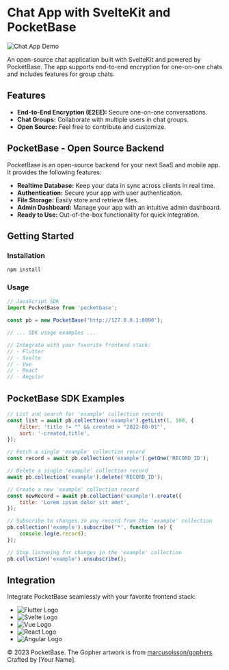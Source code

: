 
# Chat App with SvelteKit and PocketBase

![Chat App Demo](https://chat.ktechs.xyz)

An open-source chat application built with SvelteKit and powered by PocketBase. The app supports end-to-end encryption for one-on-one chats and includes features for group chats.

## Features

- **End-to-End Encryption (E2EE):** Secure one-on-one conversations.
- **Chat Groups:** Collaborate with multiple users in chat groups.
- **Open Source:** Feel free to contribute and customize.

## PocketBase - Open Source Backend

PocketBase is an open-source backend for your next SaaS and mobile app. It provides the following features:

- **Realtime Database:** Keep your data in sync across clients in real time.
- **Authentication:** Secure your app with user authentication.
- **File Storage:** Easily store and retrieve files.
- **Admin Dashboard:** Manage your app with an intuitive admin dashboard.
- **Ready to Use:** Out-of-the-box functionality for quick integration.

## Getting Started

### Installation

```bash
npm install
```

### Usage

```javascript
// JavaScript SDK
import PocketBase from 'pocketbase';

const pb = new PocketBase('http://127.0.0.1:8090');

// ... SDK usage examples ...

// Integrate with your favorite frontend stack:
// - Flutter
// - Svelte
// - Vue
// - React
// - Angular
```

## PocketBase SDK Examples

```javascript
// List and search for 'example' collection records
const list = await pb.collection('example').getList(1, 100, {
    filter: 'title != "" && created > "2022-08-01"',
    sort: '-created,title',
});

// Fetch a single 'example' collection record
const record = await pb.collection('example').getOne('RECORD_ID');

// Delete a single 'example' collection record
await pb.collection('example').delete('RECORD_ID');

// Create a new 'example' collection record
const newRecord = await pb.collection('example').create({
    title: 'Lorem ipsum dolor sit amet',
});

// Subscribe to changes in any record from the 'example' collection
pb.collection('example').subscribe('*', function (e) {
    console.log(e.record);
});

// Stop listening for changes in the 'example' collection
pb.collection('example').unsubscribe();
```

## Integration

Integrate PocketBase seamlessly with your favorite frontend stack:

- ![Flutter Logo](path/to/flutter-logo.png)
- ![Svelte Logo](path/to/svelte-logo.png)
- ![Vue Logo](path/to/vue-logo.png)
- ![React Logo](path/to/react-logo.png)
- ![Angular Logo](path/to/angular-logo.png)

© 2023 PocketBase. The Gopher artwork is from [marcusolsson/gophers](https://github.com/marcusolsson/gophers). Crafted by [Your Name].

```
